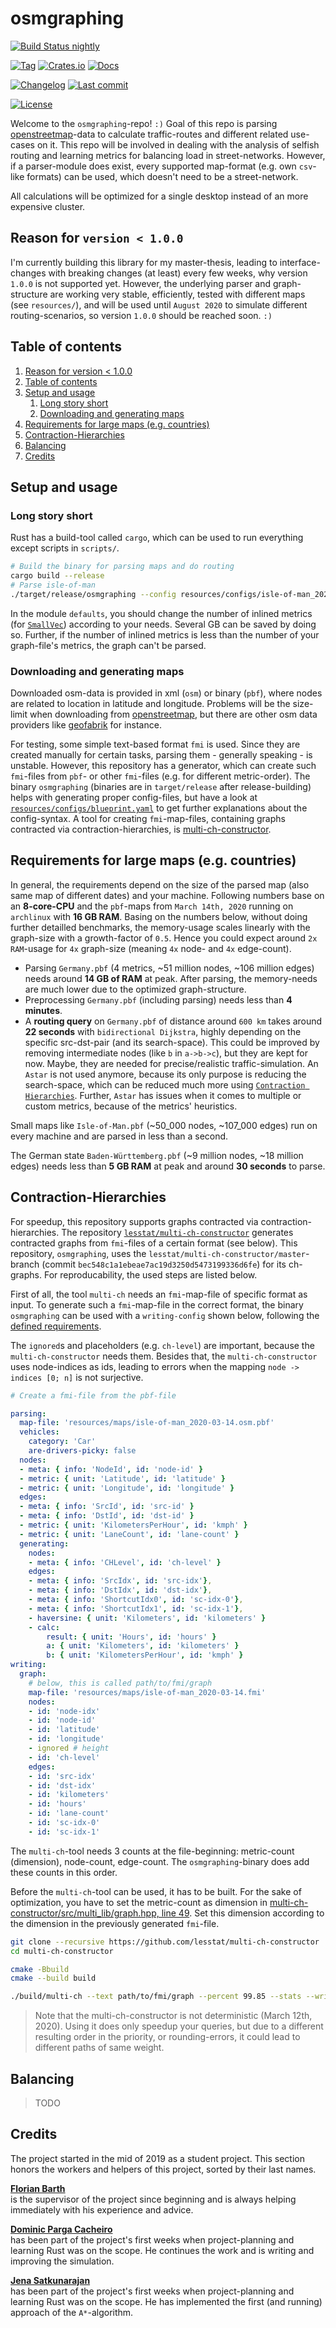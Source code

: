 # osmgraphing

[![Build Status nightly][github/self/actions/badge]][github/self/actions]

[![Tag][github/self/tags/badge]][github/self/tags]
[![Crates.io][crates.io/self/badge]][crates.io/self]
[![Docs][docs.rs/self/badge]][docs.rs/self]

[![Changelog][github/self/blob/changelog/badge]][github/self/blob/changelog]
[![Last commit][github/self/last-commit/badge]][github/self/last-commit]

[![License][github/self/license/badge]][github/self/license]

Welcome to the `osmgraphing`-repo! `:)`
Goal of this repo is parsing [openstreetmap][osm]-data to calculate traffic-routes and different related use-cases on it.
This repo will be involved in dealing with the analysis of selfish routing and learning metrics for balancing load in street-networks.
However, if a parser-module does exist, every supported map-format (e.g. own `csv`-like formats) can be used, which doesn't need to be a street-network.

All calculations will be optimized for a single desktop instead of an more expensive cluster.

## Reason for `version < 1.0.0` <a name="version"></a>

I'm currently building this library for my master-thesis, leading to interface-changes with breaking changes (at least) every few weeks, why version `1.0.0` is not supported yet.
However, the underlying parser and graph-structure are working very stable, efficiently, tested with different maps (see `resources/`), and will be used until `August 2020` to simulate different routing-scenarios, so version `1.0.0` should be reached soon. `:)`


## Table of contents <a name="toc"></a>

1. [Reason for version < 1.0.0][self/version]
1. [Table of contents][self/toc]
1. [Setup and usage][self/setup-and-usage]
    1. [Long story short][self/long-story-short]
    1. [Downloading and generating maps][self/downloading-and-generating]
1. [Requirements for large maps (e.g. countries)][self/large-maps]
1. [Contraction-Hierarchies][self/contraction-hierarchies]
1. [Balancing][self/balancing]
1. [Credits][self/credits]


## Setup and usage <a name="setup-and-usage"></a>

### Long story short <a name="long-story-short"></a>

Rust has a build-tool called `cargo`, which can be used to run everything except scripts in `scripts/`.

```zsh
# Build the binary for parsing maps and do routing
cargo build --release
# Parse isle-of-man
./target/release/osmgraphing --config resources/configs/isle-of-man_2020-03-14.pbf.yaml
```

In the module `defaults`, you should change the number of inlined metrics (for [`SmallVec`][github/servo/rust-smallvec]) according to your needs.
Several GB can be saved by doing so.
Further, if the number of inlined metrics is less than the number of your graph-file's metrics, the graph can't be parsed.


### Downloading and generating maps <a name="downloading-and-generating"></a>

Downloaded osm-data is provided in xml (`osm`) or binary (`pbf`), where nodes are related to location in latitude and longitude.
Problems will be the size-limit when downloading from [openstreetmap][osm], but there are other osm data providers like [geofabrik][geofabrik] for instance.

For testing, some simple text-based format `fmi` is used.
Since they are created manually for certain tasks, parsing them - generally speaking - is unstable.
However, this repository has a generator, which can create such `fmi`-files from `pbf`- or other `fmi`-files (e.g. for different metric-order).
The binary `osmgraphing` (binaries are in `target/release` after release-building) helps with generating proper config-files, but have a look at [`resources/configs/blueprint.yaml`][github/self/blob/blueprint.yaml] to get further explanations about the config-syntax.
A tool for creating `fmi`-map-files, containing graphs contracted via contraction-hierarchies, is [multi-ch-constructor][github/lesstat/multi-ch-constructor].


## Requirements for large maps (e.g. countries) <a name="large-maps"></a>

In general, the requirements depend on the size of the parsed map (also same map of different dates) and your machine.
Following numbers base on an __8-core-CPU__ and the `pbf`-maps from `March 14th, 2020` running on `archlinux` with __16 GB RAM__.
Basing on the numbers below, without doing further detailled benchmarks, the memory-usage scales linearly with the graph-size with a growth-factor of `0.5`.
Hence you could expect around `2x` `RAM`-usage for `4x` graph-size (meaning `4x` node- and `4x` edge-count).

- Parsing `Germany.pbf` (4 metrics, ~51 million nodes, ~106 million edges) needs around __14 GB of RAM__ at peak.
  After parsing, the memory-needs are much lower due to the optimized graph-structure.
- Preprocessing `Germany.pbf` (including parsing) needs less than __4 minutes__.
- A __routing query__ on `Germany.pbf` of distance around `600 km` takes around __22 seconds__ with `bidirectional Dijkstra`, highly depending on the specific src-dst-pair (and its search-space).
  This could be improved by removing intermediate nodes (like `b` in `a->b->c`), but they are kept for now.
  Maybe, they are needed for precise/realistic traffic-simulation.
  An `Astar` is not used anymore, because its only purpose is reducing the search-space, which can be reduced much more using [`Contraction Hierarchies`][self/contraction-hierarchies].
  Further, `Astar` has issues when it comes to multiple or custom metrics, because of the metrics' heuristics.

Small maps like `Isle-of-Man.pbf` (~50_000 nodes, ~107_000 edges) run on every machine and are parsed in less than a second.

The German state `Baden-Württemberg.pbf` (~9 million nodes, ~18 million edges) needs less than __5 GB RAM__ at peak and around __30 seconds__ to parse.


## Contraction-Hierarchies <a name="contraction-hierarchies"></a>

For speedup, this repository supports graphs contracted via contraction-hierarchies.
The repository [`lesstat/multi-ch-constructor`][github/lesstat/multi-ch-constructor] generates contracted graphs from `fmi`-files of a certain format (see below).
This repository, `osmgraphing`, uses the `lesstat/multi-ch-constructor/master`-branch (commit `bec548c1a1ebeae7ac19d3250d5473199336d6fe`) for its ch-graphs.
For reproducability, the used steps are listed below.

First of all, the tool `multi-ch` needs an `fmi`-map-file of specific format as input.
To generate such a `fmi`-map-file in the correct format, the binary `osmgraphing` can be used with a `writing-config` shown below, following the [defined requirements][github/lesstat/cyclops/blob/README].

The `ignored`s and placeholders (e.g. `ch-level`) are important, because the `multi-ch-constructor` needs them.
Besides that, the `multi-ch-constructor` uses node-indices as ids, leading to errors when the mapping `node -> indices [0; n]` is not surjective.

```yaml
# Create a fmi-file from the pbf-file

parsing:
  map-file: 'resources/maps/isle-of-man_2020-03-14.osm.pbf'
  vehicles:
    category: 'Car'
    are-drivers-picky: false
  nodes:
  - meta: { info: 'NodeId', id: 'node-id' }
  - metric: { unit: 'Latitude', id: 'latitude' }
  - metric: { unit: 'Longitude', id: 'longitude' }
  edges:
  - meta: { info: 'SrcId', id: 'src-id' }
  - meta: { info: 'DstId', id: 'dst-id' }
  - metric: { unit: 'KilometersPerHour', id: 'kmph' }
  - metric: { unit: 'LaneCount', id: 'lane-count' }
  generating:
    nodes:
    - meta: { info: 'CHLevel', id: 'ch-level' }
    edges:
    - meta: { info: 'SrcIdx', id: 'src-idx'},
    - meta: { info: 'DstIdx', id: 'dst-idx'},
    - meta: { info: 'ShortcutIdx0', id: 'sc-idx-0'},
    - meta: { info: 'ShortcutIdx1', id: 'sc-idx-1'},
    - haversine: { unit: 'Kilometers', id: 'kilometers' }
    - calc:
        result: { unit: 'Hours', id: 'hours' }
        a: { unit: 'Kilometers', id: 'kilometers' }
        b: { unit: 'KilometersPerHour', id: 'kmph' }
writing:
  graph:
    # below, this is called path/to/fmi/graph
    map-file: 'resources/maps/isle-of-man_2020-03-14.fmi'
    nodes:
    - id: 'node-idx'
    - id: 'node-id'
    - id: 'latitude'
    - id: 'longitude'
    - ignored # height
    - id: 'ch-level'
    edges:
    - id: 'src-idx'
    - id: 'dst-idx'
    - id: 'kilometers'
    - id: 'hours'
    - id: 'lane-count'
    - id: 'sc-idx-0'
    - id: 'sc-idx-1'
```

The `multi-ch`-tool needs 3 counts at the file-beginning: metric-count (dimension), node-count, edge-count.
The `osmgraphing`-binary does add these counts in this order.

Before the `multi-ch`-tool can be used, it has to be built.
For the sake of optimization, you have to set the metric-count as dimension in [multi-ch-constructor/src/multi_lib/graph.hpp, line 49][github/lesstat/multi-ch-constructor/change-dim].
Set this dimension according to the dimension in the previously generated `fmi`-file.

```zsh
git clone --recursive https://github.com/lesstat/multi-ch-constructor
cd multi-ch-constructor

cmake -Bbuild
cmake --build build

./build/multi-ch --text path/to/fmi/graph --percent 99.85 --stats --write path/to/new/fmi/graph
```

> Note that the multi-ch-constructor is not deterministic (March 12th, 2020).
> Using it does only speedup your queries, but due to a different resulting order in the priority, or rounding-errors, it could lead to different paths of same weight.


## Balancing <a name="balancing"></a>

> TODO


## Credits <a name="credits"></a>

The project started in the mid of 2019 as a student project.
This section honors the workers and helpers of this project, sorted by their last names.

__[Florian Barth][github/lesstat]__  
is the supervisor of the project since beginning and is always helping immediately with his experience and advice.

__[Dominic Parga Cacheiro][github/dominicparga]__  
has been part of the project's first weeks when project-planning and learning Rust was on the scope.
He continues the work and is writing and improving the simulation.

__[Jena Satkunarajan][github/jenasat]__  
has been part of the project's first weeks when project-planning and learning Rust was on the scope.
He has implemented the first (and running) approach of the `A*`-algorithm.


[crates.io/self]: https://crates.io/crates/osmgraphing
[crates.io/self/badge]: https://img.shields.io/crates/v/osmgraphing?style=for-the-badge
[docs.rs/self]: https://docs.rs/osmgraphing/0/
[docs.rs/self/badge]: https://img.shields.io/crates/v/osmgraphing?color=informational&label=docs&style=for-the-badge
[geofabrik]: https://geofabrik.de
[github/dominicparga]: https://github.com/dominicparga
[github/jenasat]: https://github.com/JenaSat
[github/lesstat]: https://github.com/lesstat
[github/lesstat/cyclops/blob/README]: https://github.com/Lesstat/cyclops/blob/master/README.md#graph-data
[github/lesstat/multi-ch-constructor]: https://github.com/Lesstat/multi-ch-constructor
[github/lesstat/multi-ch-constructor/change-dim]: https://github.com/Lesstat/multi-ch-constructor/blob/bec548c1a1ebeae7ac19d3250d5473199336d6fe/src/multi_lib/graph.hpp#L49
[github/self/actions]: https://github.com/dominicparga/osmgraphing/actions
[github/self/actions/badge]: https://img.shields.io/github/workflow/status/dominicparga/osmgraphing/Rust?label=nightly-build&style=for-the-badge
[github/self/blob/blueprint.yaml]: https://github.com/dominicparga/osmgraphing/blob/nightly/resources/configs/blueprint.yaml
[github/self/blob/changelog]: https://github.com/dominicparga/osmgraphing/blob/nightly/CHANGELOG.md
[github/self/blob/changelog/badge]: https://img.shields.io/badge/CHANGELOG-nightly-blueviolet?style=for-the-badge
[github/self/last-commit]: https://github.com/dominicparga/osmgraphing/commits
[github/self/last-commit/badge]: https://img.shields.io/github/last-commit/dominicparga/osmgraphing?style=for-the-badge
[github/self/license]: https://github.com/dominicparga/osmgraphing/blob/nightly/LICENSE.md
[github/self/license/badge]: https://img.shields.io/badge/LICENSE-Apache--2.0-green?style=for-the-badge
[github/self/tags]: https://github.com/dominicparga/osmgraphing/tags
[github/self/tags/badge]: https://img.shields.io/github/v/tag/dominicparga/osmgraphing?sort=semver&style=for-the-badge
[github/self/tree/examples]: https://github.com/dominicparga/osmgraphing/tree/nightly/examples
[github/self/wiki/usage]: https://github.com/dominicparga/osmgraphing/wiki/Usage
[github/servo/rust-smallvec]: https://github.com/servo/rust-smallvec
[osm]: https://openstreetmap.org
[self/balancing]: #balancing
[self/contraction-hierarchies]: #contraction-hierarchies
[self/credits]: #credits
[self/downloading-and-generating]: #downloading-and-generating
[self/large-maps]: #large-maps
[self/long-story-short]: #long-story-short
[self/setup-and-usage]: #setup-and-usage
[self/toc]: #toc
[self/version]: #version
